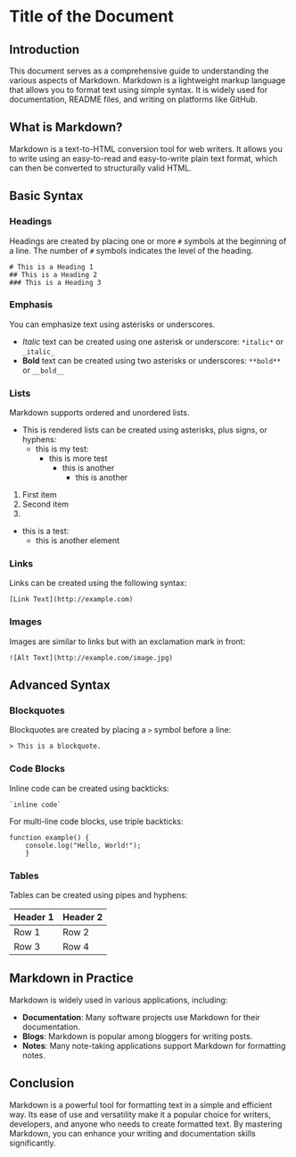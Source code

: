 # Title of the Document

## Introduction

This document serves as a comprehensive guide to understanding the various
aspects of Markdown. Markdown is a lightweight markup language that allows you
to format text using simple syntax. It is widely used for documentation, README
files, and writing on platforms like GitHub.


## What is Markdown?

Markdown is a text-to-HTML conversion tool for web writers. It allows you to
write using an easy-to-read and easy-to-write plain text format, which can then
be converted to structurally valid HTML.

## Basic Syntax

### Headings

Headings are created by placing one or more `#` symbols at the beginning of a
line. The number of `#` symbols indicates the level of the heading.

```
# This is a Heading 1
## This is a Heading 2
### This is a Heading 3
```

### Emphasis

You can emphasize text using asterisks or underscores.

- *Italic* text can be created using one asterisk or underscore: `*italic*` or
  `_italic_`
- **Bold** text can be created using two asterisks or underscores: `**bold**` or
  `__bold__`

### Lists

Markdown supports ordered and unordered lists.

- This is rendered lists can be created using asterisks, plus signs, or hyphens:
    - this is my test:
        - this is more test
            - this is another
                - this is another 



1. First item
2. Second item
3. 

- this is a test:
    - this is another element

### Links

Links can be created using the following syntax:

```
[Link Text](http://example.com)
```

### Images

Images are similar to links but with an exclamation mark in front:

```
![Alt Text](http://example.com/image.jpg)
```

## Advanced Syntax

### Blockquotes

Blockquotes are created by placing a `>` symbol before a line:

```
> This is a blockquote.
```

### Code Blocks

Inline code can be created using backticks:

```
`inline code`
```

For multi-line code blocks, use triple backticks:

```
function example() {
    console.log("Hello, World!");
    }
```

### Tables

Tables can be created using pipes and hyphens:

| Header 1 | Header 2 |
|----------|----------|
| Row 1    | Row 2    |
| Row 3    | Row 4    |

## Markdown in Practice

Markdown is widely used in various applications, including:

- **Documentation**: Many software projects use Markdown for their
  documentation.
- **Blogs**: Markdown is popular among bloggers for writing posts.
- **Notes**: Many note-taking applications support Markdown for formatting 
  notes.

## Conclusion

Markdown is a powerful tool for formatting text in a simple and efficient way.
Its ease of use and versatility make it a popular choice for writers,
developers, and anyone who needs to create formatted text. By mastering
Markdown, you can enhance your writing and documentation skills significantly.
